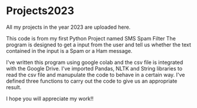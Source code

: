 # Projects2023
All my projects in the year 2023 are uploaded here.

This code is from my first Python Project named SMS Spam Filter
The program is designed to get a input from the user and tell us whether the text contained in the input is a Spam or a Ham message.

I've written this program using google colab and the csv file is integrated with the Google Drive.
I've imported Pandas, NLTK and String libraries to read the csv file and manupulate the code to behave in a certain way.
I've defined three functions to carry out the code to give us an appropriate result.

I hope you will appreciate my work!!
